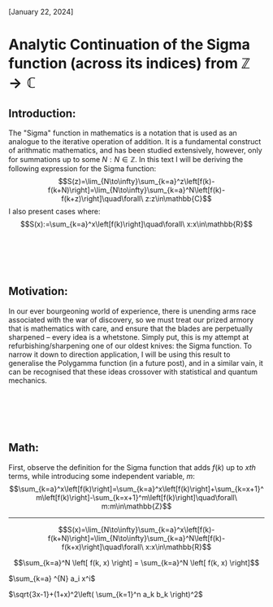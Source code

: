 [January 22, 2024]

# Analytic Continuation of the Sigma function (across its indices) from $\mathbb{Z}\rightarrow\mathbb{C}$

## Introduction:

The "Sigma" function in mathematics is a notation that is used as an analogue to the iterative operation of addition.
It is a fundamental construct of arithmatic mathematics, and has been studied extensively, however, only for summations up to some $`N:N\in\mathbb{Z}`$.
In this text I will be deriving the following expression for the Sigma function:
$$S(z)=\lim_{N\to\infty}\sum_{k=a}^z\left[f(k)-f(k+N)\right]=\lim_{N\to\infty}\sum_{k=a}^N\left[f(k)-f(k+z)\right]\quad\forall\ z:z\in\mathbb{C}$$
I also present cases where:
$$S(x):=\sum_{k=a}^x\left[f(k)\right]\quad\forall\ x:x\in\mathbb{R}$$

<br></br>
<br></br>

## Motivation:

In our ever bourgeoning world of experience, there is unending arms race associated with the war of discovery, so we must treat our prized armory that is mathematics with care, and ensure that the blades are perpetually sharpened – every idea is a whetstone. Simply put, this is my attempt at refurbishing/sharpening one of our oldest knives: the Sigma function. To narrow it down to direction application, I will be using this result to generalise the Polygamma function (in a future post), and in a similar vain, it can be recognised that these ideas crossover with statistical and quantum mechanics.

<br></br>
<br></br>

## Math:

First, observe the definition for the Sigma function that adds $f(k)$ up to $xth$ terms, while introducing some independent variable, $m$:
$$\sum_{k=a}^x\left[f(k)\right]=\sum_{k=a}^x\left[f(k)\right]+\sum_{k=x+1}^m\left[f(k)\right]-\sum_{k=x+1}^m\left[f(k)\right]\quad\forall\ m:m\in\mathbb{Z}$$


--------------------




$$S(x)=\lim_{N\to\infty}\sum_{k=a}^x\left[f(k)-f(k+N)\right]=\lim_{N\to\infty}\sum_{k=a}^N\left[f(k)-f(k+x)\right]\quad\forall\ x:x\in\mathbb{R}$$


$$\sum_{k=a}^N \left[ f(k, x) \right] = \sum_{k=a}^N \left[ f(k, x) \right]$$

$\sum_{k=a} ^{N} a_i x^i$

$`\sqrt{3x-1}+(1+x)^2\left( \sum_{k=1}^n a_k b_k \right)^2`$
